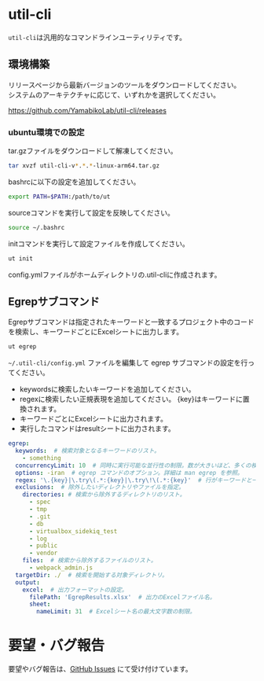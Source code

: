 # util-cli

`util-cli`は汎用的なコマンドラインユーティリティです。

## 環境構築

リリースページから最新バージョンのツールをダウンロードしてください。  
システムのアーキテクチャに応じて、いずれかを選択してください。

https://github.com/YamabikoLab/util-cli/releases

### ubuntu環境での設定
tar.gzファイルをダウンロードして解凍してください。

```bash
tar xvzf util-cli-v*.*.*-linux-arm64.tar.gz
```

bashrcに以下の設定を追加してください。

```bash
export PATH=$PATH:/path/to/ut
```
sourceコマンドを実行して設定を反映してください。

```bash 
source ~/.bashrc
```

initコマンドを実行して設定ファイルを作成してください。

```bash
ut init
``` 
config.ymlファイルがホームディレクトリの.util-cliに作成されます。

## Egrepサブコマンド

Egrepサブコマンドは指定されたキーワードと一致するプロジェクト中のコードを検索し、キーワードごとにExcelシートに出力します。

```bash
ut egrep
``` 

`~/.util-cli/config.yml` ファイルを編集して egrep サブコマンドの設定を行ってください。

- keywordsに検索したいキーワードを追加してください。
- regexに検索したい正規表現を追加してください。 {key}はキーワードに置換されます。
- キーワードごとにExcelシートに出力されます。
- 実行したコマンドはresultシートに出力されます。

```yaml
egrep:
  keywords:  # 検索対象となるキーワードのリスト。
    - something
  concurrencyLimit: 10  # 同時に実行可能な並行性の制限。数が大きいほど、多くの検索タスクを同時に実行します。
  options: -iran  # egrep コマンドのオプション。詳細は man egrep を参照。
  regex: '\.{key}|\.try\(.*:{key}|\.try\!\(.*:{key}'  # 行がキーワードと一致するかどうかを判断するための正規表現。
  exclusions:  # 除外したいディレクトリやファイルを指定。
    directories: # 検索から除外するディレクトリのリスト。
      - spec
      - tmp
      - .git
      - db
      - virtualbox_sidekiq_test
      - log
      - public
      - vendor
    files:  # 検索から除外するファイルのリスト。
      - webpack_admin.js
  targetDir: ./  # 検索を開始する対象ディレクトリ。
  output:
    excel:  # 出力フォーマットの設定。
      filePath: 'EgrepResults.xlsx'  # 出力のExcelファイル名。
      sheet:
        nameLimit: 31  # Excelシート名の最大文字数の制限。
```

# 要望・バグ報告
要望やバグ報告は、[GitHub Issues](https://github.com/YamabikoLab/util-cli/issues) にて受け付けています。
